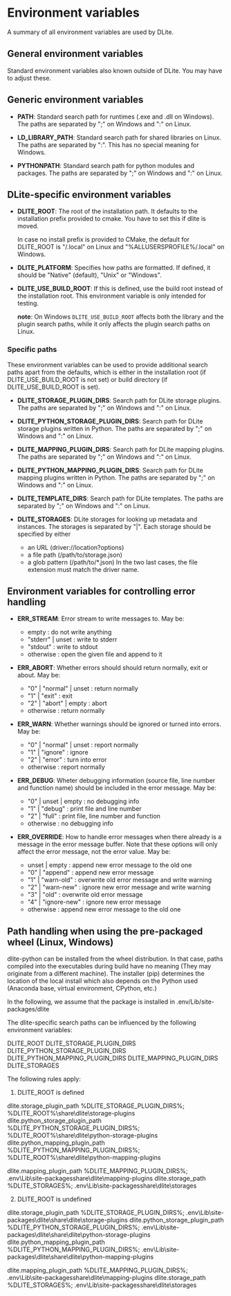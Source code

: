 Environment variables
=====================
A summary of all environment variables are used by DLite.


General environment variables
-----------------------------
Standard environment variables also known outside of DLite.  You may
have to adjust these.

Generic environment variables
-----------------------------
  - **PATH**: Standard search path for runtimes (.exe and .dll on Windows).
    The paths are separated by ";" on Windows and ":" on Linux.

  - **LD_LIBRARY_PATH**: Standard search path for shared libraries on
    Linux.  The paths are separated by ":". This has no special meaning for Windows.

  - **PYTHONPATH**: Standard search path for python modules and packages.
    The paths are separated by ";" on Windows and ":" on Linux.


DLite-specific environment variables
------------------------------------
  - **DLITE_ROOT**: The root of the installation path.  It defaults
    to the installation prefix provided to cmake.  You have to set this
    if dlite is moved.

    In case no install prefix is provided to CMake, the default for
    DLITE_ROOT is "/.local" on Linux and "%ALLUSERSPROFILE%/.local" on Windows.

  - **DLITE_PLATFORM**: Specifies how paths are formatted.  If defined,
    it should be "Native" (default), "Unix" or "Windows".

  - **DLITE_USE_BUILD_ROOT**: If this is defined, use the build root instead
    of the installation root.  This environment variable is only intended
    for testing.

    **note**:
    On Windows `DLITE_USE_BUILD_ROOT` affects both the library and the
    plugin search paths, while it only affects the plugin search paths on
    Linux.

### Specific paths
These environment variables can be used to provide additional search
paths apart from the defaults, which is either in the installation
root (if DLITE_USE_BUILD_ROOT is not set) or build directory (if
DLITE_USE_BUILD_ROOT is set).

  - **DLITE_STORAGE_PLUGIN_DIRS**: Search path for DLite storage plugins.
    The paths are separated by ";" on Windows and ":" on Linux.

  - **DLITE_PYTHON_STORAGE_PLUGIN_DIRS**: Search path for DLite storage plugins
    written in Python.
    The paths are separated by ";" on Windows and ":" on Linux.

  - **DLITE_MAPPING_PLUGIN_DIRS**: Search path for DLite mapping plugins.
    The paths are separated by ";" on Windows and ":" on Linux.

  - **DLITE_PYTHON_MAPPING_PLUGIN_DIRS**: Search path for DLite mapping plugins
    written in Python.
    The paths are separated by ";" on Windows and ":" on Linux.

  - **DLITE_TEMPLATE_DIRS**: Search path for DLite templates.
    The paths are separated by ";" on Windows and ":" on Linux.

  - **DLITE_STORAGES**: DLite storages for looking up metadata and instances.
    The storages is separated by "|". Each storage should be specified by
    either
      - an URL (driver://location?options)
      - a file path (/path/to/storage.json)
      - a glob pattern (/path/to/*.json)
    In the two last cases, the file extension must match the driver name.


Environment variables for controlling error handling
----------------------------------------------------
  - **ERR_STREAM**: Error stream to write messages to.  May be:
      - empty             : do not write anything
      - "stderr" | unset  : write to stderr
      - "stdout"          : write to stdout
      - otherwise         : open the given file and append to it

  - **ERR_ABORT**: Whether errors should should return normally,
    exit or about.  May be:
      - "0" | "normal" | unset : return normally
      - "1" | "exit"           : exit
      - "2" | "abort" | empty  : abort
      - otherwise              : return normally

  - **ERR_WARN**: Whether warnings should be ignored or turned into errors.
    May be:
      - "0" | "normal" | unset : report normally
      - "1" | "ignore"         : ignore
      - "2" | "error"          : turn into error
      - otherwise              : report normally

  - **ERR_DEBUG**: Wheter debugging information (source file, line number
    and function name) should be included in the error message.  May be:
      - "0" | unset | empty  : no debugging info
      - "1" | "debug"        : print file and line number
      - "2" | "full"         : print file, line number and function
      - otherwise            : no debugging info

  - **ERR_OVERRIDE**: How to handle error messages when there already is a
     message in the error message buffer.  Note that these options will
     only affect the error message, not the error value.  May be:
      - unset | empty       : append new error message to the old one
      - "0" | "append"      : append new error message
      - "1" | "warn-old"    : overwrite old error message and write warning
      - "2" | "warn-new"    : ignore new error message and write warning
      - "3" | "old"         : overwrite old error message
      - "4" | "ignore-new"  : ignore new error message
      - otherwise           : append new error message to the old one


Path handling when using the pre-packaged wheel (Linux, Windows)
----------------------------------------------------------------

dlite-python can be installed from the wheel distribution. In that case, paths
compiled into the executables during build have no meaning (They may originate from a different machine).
The installer (pip) determines the location of the local install which also depends on
the Python used (Anaconda base, virtual environment, CPython, etc.)

In the following, we assume that the package is installed in .env/Lib/site-packages/dlite

The dlite-specific search paths can be influenced by the following environment variables:

DLITE_ROOT
DLITE_STORAGE_PLUGIN_DIRS
DLITE_PYTHON_STORAGE_PLUGIN_DIRS
DLITE_PYTHON_MAPPING_PLUGIN_DIRS
DLITE_MAPPING_PLUGIN_DIRS
DLITE_STORAGES

The following rules apply:

1. DLITE_ROOT is defined

dlite.storage_plugin_path        %DLITE_STORAGE_PLUGIN_DIRS%;        %DLITE_ROOT%\share\dlite\storage-plugins
dlite.python_storage_plugin_path %DLITE_PYTHON_STORAGE_PLUGIN_DIRS%; %DLITE_ROOT%\share\dlite\python-storage-plugins
dlite.python_mapping_plugin_path %DLITE_PYTHON_MAPPING_PLUGIN_DIRS%; %DLITE_ROOT%\share\dlite\python-mapping-plugins

dlite.mapping_plugin_path        %DLITE_MAPPING_PLUGIN_DIRS%;       .env\Lib\site-packagesshare\dlite\mapping-plugins
dlite.storage_path               %DLITE_STORAGES%;                  .env\Lib\site-packagesshare\dlite\storages


2. DLITE_ROOT is undefined

dlite.storage_plugin_path        %DLITE_STORAGE_PLUGIN_DIRS%;        .env\Lib\site-packages\dlite\share\dlite\storage-plugins
dlite.python_storage_plugin_path %DLITE_PYTHON_STORAGE_PLUGIN_DIRS%; .env\Lib\site-packages\dlite\share\dlite\python-storage-plugins
dlite.python_mapping_plugin_path %DLITE_PYTHON_MAPPING_PLUGIN_DIRS%; .env\Lib\site-packages\dlite\share\dlite\python-mapping-plugins

dlite.mapping_plugin_path        %DLITE_MAPPING_PLUGIN_DIRS%;        .env\Lib\site-packagesshare\dlite\mapping-plugins
dlite.storage_path               %DLITE_STORAGES%;                   .env\Lib\site-packagesshare\dlite\storages


